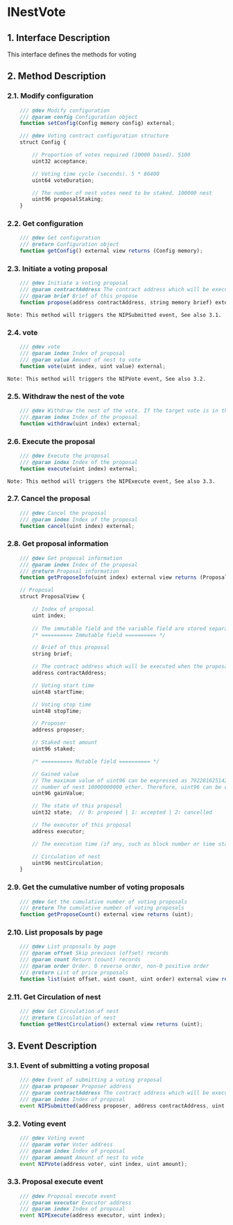 # INestVote

## 1. Interface Description
   This interface defines the methods for voting

## 2. Method Description

### 2.1. Modify configuration

```javascript
    /// @dev Modify configuration
    /// @param config Configuration object
    function setConfig(Config memory config) external;
```
```javascript
    /// @dev Voting contract configuration structure
    struct Config {

        // Proportion of votes required (10000 based). 5100
        uint32 acceptance;

        // Voting time cycle (seconds). 5 * 86400
        uint64 voteDuration;

        // The number of nest votes need to be staked. 100000 nest
        uint96 proposalStaking;
    }
```

### 2.2. Get configuration

```javascript
    /// @dev Get configuration
    /// @return Configuration object
    function getConfig() external view returns (Config memory);
```

### 2.3. Initiate a voting proposal

```javascript
    /// @dev Initiate a voting proposal
    /// @param contractAddress The contract address which will be executed when the proposal is approved. (Must implemented IVotePropose)
    /// @param brief Brief of this propose
    function propose(address contractAddress, string memory brief) external;
```
    Note: This method will triggers the NIPSubmitted event, See also 3.1.

### 2.4. vote

```javascript
    /// @dev vote
    /// @param index Index of proposal
    /// @param value Amount of nest to vote
    function vote(uint index, uint value) external;
```
    Note: This method will triggers the NIPVote event, See also 3.2.
    
### 2.5. Withdraw the nest of the vote

```javascript
    /// @dev Withdraw the nest of the vote. If the target vote is in the voting state, the corresponding number of votes will be cancelled
    /// @param index Index of the proposal
    function withdraw(uint index) external;
```

### 2.6. Execute the proposal

```javascript
    /// @dev Execute the proposal
    /// @param index Index of the proposal
    function execute(uint index) external;
```
    Note: This method will triggers the NIPExecute event, See also 3.3.

### 2.7. Cancel the proposal

```javascript
    /// @dev Cancel the proposal
    /// @param index Index of the proposal
    function cancel(uint index) external;
```

### 2.8. Get proposal information

```javascript
    /// @dev Get proposal information
    /// @param index Index of the proposal
    /// @return Proposal information
    function getProposeInfo(uint index) external view returns (ProposalView memory);
```
```javascript
    // Proposal
    struct ProposalView {

        // Index of proposal
        uint index;
        
        // The immutable field and the variable field are stored separately
        /* ========== Immutable field ========== */

        // Brief of this proposal
        string brief;

        // The contract address which will be executed when the proposal is approved. (Must implemented IVotePropose)
        address contractAddress;

        // Voting start time
        uint48 startTime;

        // Voting stop time
        uint48 stopTime;

        // Proposer
        address proposer;

        // Staked nest amount
        uint96 staked;

        /* ========== Mutable field ========== */

        // Gained value
        // The maximum value of uint96 can be expressed as 79228162514264337593543950335, which is more than the total 
        // number of nest 10000000000 ether. Therefore, uint96 can be used to express the total number of votes
        uint96 gainValue;

        // The state of this proposal
        uint32 state;  // 0: proposed | 1: accepted | 2: cancelled

        // The executor of this proposal
        address executor;

        // The execution time (if any, such as block number or time stamp) is placed in the contract and is limited by the contract itself

        // Circulation of nest
        uint96 nestCirculation;
    }
```

### 2.9. Get the cumulative number of voting proposals

```javascript
    /// @dev Get the cumulative number of voting proposals
    /// @return The cumulative number of voting proposals
    function getProposeCount() external view returns (uint);
```

### 2.10. List proposals by page

```javascript
    /// @dev List proposals by page
    /// @param offset Skip previous (offset) records
    /// @param count Return (count) records
    /// @param order Order. 0 reverse order, non-0 positive order
    /// @return List of price proposals
    function list(uint offset, uint count, uint order) external view returns (ProposalView[] memory);
```

### 2.11. Get Circulation of nest

```javascript
    /// @dev Get Circulation of nest
    /// @return Circulation of nest
    function getNestCirculation() external view returns (uint);
```

## 3. Event Description

### 3.1. Event of submitting a voting proposal

```javascript 
    /// @dev Event of submitting a voting proposal
    /// @param proposer Proposer address
    /// @param contractAddress The contract address which will be executed when the proposal is approved. (Must implemented IVotePropose)
    /// @param index Index of proposal
    event NIPSubmitted(address proposer, address contractAddress, uint index);
```

### 3.2. Voting event

```javascript 
    /// @dev Voting event
    /// @param voter Voter address
    /// @param index Index of proposal
    /// @param amount Amount of nest to vote
    event NIPVote(address voter, uint index, uint amount);
```

### 3.3. Proposal execute event

```javascript 
    /// @dev Proposal execute event
    /// @param executor Executor address
    /// @param index Index of proposal
    event NIPExecute(address executor, uint index);
```

